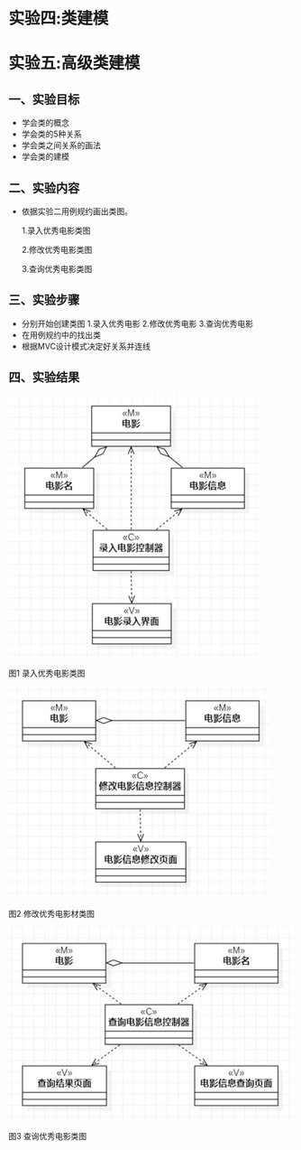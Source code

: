 # 实验四:类建模
# 实验五:高级类建模

## 一、实验目标
- 学会类的概念
- 学会类的5种关系
- 学会类之间关系的画法
- 学会类的建模
## 二、实验内容
- 依据实验二用例规约画出类图。

   1.录入优秀电影类图

   2.修改优秀电影类图

   3.查询优秀电影类图
## 三、实验步骤
- 分别开始创建类图
  1.录入优秀电影
  2.修改优秀电影
  3.查询优秀电影
- 在用例规约中的找出类
- 根据MVC设计模式决定好关系并连线
## 四、实验结果
![录入优秀电影类图](./lab4&5_1.jpg)

图1 录入优秀电影类图


![修改优秀电影材类图](./lab4&5_2.jpg)

图2 修改优秀电影材类图


![查询优秀电影类图](./lab4&5_3.jpg)

图3 查询优秀电影类图
